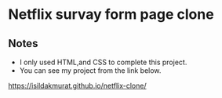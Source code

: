 # Netflix survay form page clone

## Notes

- I only used HTML,and CSS to complete this project.
- You can see my project from the link below.

https://isildakmurat.github.io/netflix-clone/
